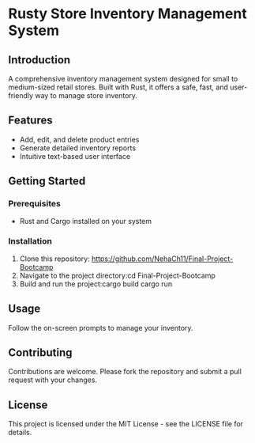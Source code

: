 # Rusty Store Inventory Management System

## Introduction
A comprehensive inventory management system designed for small to medium-sized retail stores. Built with Rust, it offers a safe, fast, and user-friendly way to manage store inventory.

## Features
- Add, edit, and delete product entries
- Generate detailed inventory reports
- Intuitive text-based user interface

## Getting Started

### Prerequisites
- Rust and Cargo installed on your system

### Installation
1. Clone this repository: https://github.com/NehaCh11/Final-Project-Bootcamp
2. Navigate to the project directory:cd Final-Project-Bootcamp
3. Build and run the project:cargo build
cargo run


## Usage
Follow the on-screen prompts to manage your inventory.

## Contributing
Contributions are welcome. Please fork the repository and submit a pull request with your changes.

## License
This project is licensed under the MIT License - see the LICENSE file for details.





